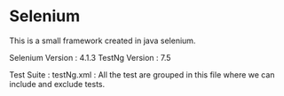 # Selenium
This is a small framework created in java selenium.

Selenium  Version : 4.1.3
TestNg Version : 7.5

Test Suite : testNg.xml : All the test are grouped in this file where we can include and exclude tests.


